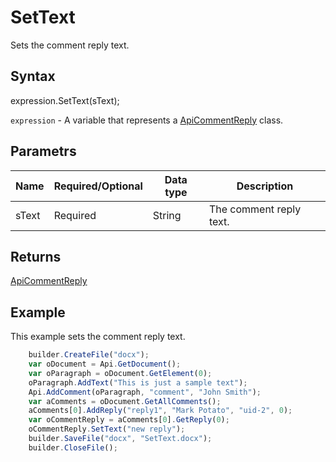 # SetText

Sets the comment reply text.

## Syntax

expression.SetText(sText);

`expression` - A variable that represents a [ApiCommentReply](../ApiCommentReply.md) class.

## Parametrs

| **Name** | **Required/Optional** | **Data type** | **Description** |
| ------------- | ------------- | ------------- | ------------- |
| sText | Required | String | The comment reply text. |

## Returns

[ApiCommentReply](../ApiCommentReply.md)

## Example

This example sets the comment reply text.

```javascript
	builder.CreateFile("docx");
	var oDocument = Api.GetDocument();
	var oParagraph = oDocument.GetElement(0);
	oParagraph.AddText("This is just a sample text");
	Api.AddComment(oParagraph, "comment", "John Smith");
	var aComments = oDocument.GetAllComments();
	aComments[0].AddReply("reply1", "Mark Potato", "uid-2", 0);
	var oCommentReply = aComments[0].GetReply(0);
	oCommentReply.SetText("new reply");
	builder.SaveFile("docx", "SetText.docx");
	builder.CloseFile();
```